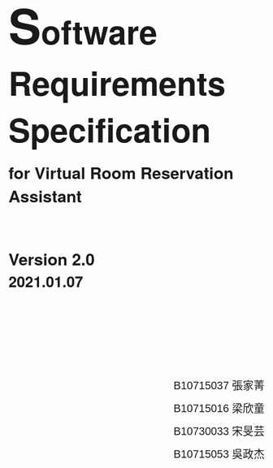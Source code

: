 
<div margin="36.0pt 36.0pt 36.0pt 36.0pt" style="page-break-after: always;">

<p class=MsoNormal style='margin-top:12.0pt;margin-right:0cm;margin-bottom:
12.0pt;margin-left:0cm'><b><span style='font-size:72.0pt;
font-family:"Helvetica Neue", "Arial"'>S</span></b><b><span
style='font-size:48.0pt;font-family:"Helvetica Neue", "Arial"'>oftware
Requirements Specification</span></b></p>

<p class=MsoNormal style='margin-top:12.0pt;margin-right:0cm;margin-bottom:
12.0pt;margin-left:0cm'><b><span style='font-size:24.0pt;
font-family:"Helvetica Neue", "Arial"'>for Virtual Room Reservation
Assistant</span></b></p>

<p class=MsoNormal style='margin-top:12.0pt;margin-right:0cm;margin-bottom:
12.0pt;margin-left:0cm'><b><span style='font-size:24.0pt;
font-family:"Helvetica Neue", "Arial"'>&nbsp;</span></b></p>

<p class=MsoNormal style='margin-top:12.0pt;margin-right:0cm;margin-bottom:
12.0pt;margin-left:0cm'><b><span style='font-size:24.0pt;
font-family:"Helvetica Neue", "Arial"'>Version 2.0<br>
</span></b><b><span style='font-size:22.0pt;font-family:"Helvetica Neue", "Arial"'>2021</span></b><b><span style='font-size:22.0pt;font-family:"Helvetica Neue", "Arial"'>.01.07</span></b></p>

<p class=MsoNormal style='margin-top:12.0pt;margin-right:0cm;margin-bottom:
12.0pt;margin-left:0cm'><b><span style='font-size:28.0pt;
font-family:"Helvetica Neue", "Arial"'>&nbsp;</span></b></p>

<p class=MsoNormal style='margin-top:12.0pt;margin-right:0cm;margin-bottom:
12.0pt;margin-left:0cm'><i><span style='font-size:16.0pt;
font-family:"Baskerville",serif'>&nbsp;</span></i></p>

<p class=MsoNormal style='margin-top:12.0pt;margin-right:0cm;margin-bottom:
12.0pt;margin-left:0cm'><i><span style='font-size:16.0pt;
font-family:"Arial",sans-serif'>&nbsp;</span></i></p>

<p class=MsoNormal align=right style='margin-bottom:6.0pt;text-align:right'><span style='font-size:16.0pt;font-family:"Arial",sans-serif'>B10715037 </span><span style='font-size:16.0pt;font-family:"Microsoft JhengHei",sans-serif'>張家菁</span></p>

<p class=MsoNormal align=right style='margin-bottom:6.0pt;text-align:right'><span style='font-size:16.0pt;font-family:"Arial",sans-serif'>B10715016 </span><span style='font-size:16.0pt;font-family:"Microsoft JhengHei",sans-serif'>梁欣童</span></p>

<p class=MsoNormal align=right style='margin-bottom:6.0pt;text-align:right'><span style='font-size:16.0pt;font-family:"Arial",sans-serif'>B10730033 </span><span style='font-size:16.0pt;font-family:"Microsoft JhengHei",sans-serif'>宋旻芸</span></p>

<p class=MsoNormal align=right style='margin-bottom:6.0pt;text-align:right'><span style='font-size:16.0pt;font-family:"Arial",sans-serif'>B10715053 </span><span style='font-size:16.0pt;font-family:"Microsoft JhengHei",sans-serif'>吳政杰</span></p>

</div>
